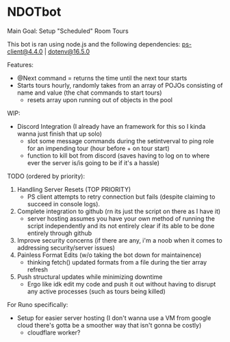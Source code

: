 # NDOTbot
Main Goal: Setup "Scheduled" Room Tours 

This bot is ran using node.js and the following dependencies: ps-client@4.4.0 | dotenv@16.5.0

Features:
- @Next command = returns the time until the next tour starts
- Starts tours hourly, randomly takes from an array of POJOs consisting of name and value (the chat commands to start tours)  
	* resets array upon running out of objects in the pool

WIP:
- Discord Integration (I already have an framework for this so I kinda wanna just finish that up solo)
 	* slot some message commands during the setintverval to ping role for an impending tour (hour before + on tour start)
	* function to kill bot from discord (saves having to log on to where ever the server is/is going to be if it's a hassle)

TODO (ordered by priority):
1. Handling Server Resets (TOP PRIORITY)
	* PS client attempts to retry connection but fails (despite claiming to succeed in console logs). 
2. Complete integration to github (rn its just the script on there as I have it)
	- server hosting assumes you have your own method of running the script independently and its not entirely clear if its able to be done entirely through github
3. Improve security concerns (if there are any, i'm a noob when it comes to addressing security/server issues)
4. Painless Format Edits (w/o taking the bot down for maintainence)
	* thinking fetch() updated formats from a file during the tier array refresh
5. Push structural updates while minimizing downtime
	* Ergo like idk edit my code and push it out without having to disrupt any active processes (such as tours being killed)

For Runo specifically:
- Setup for easier server hosting (I don't wanna use a VM from google cloud there's gotta be a smoother way that isn't gonna be costly)
	* cloudflare worker?